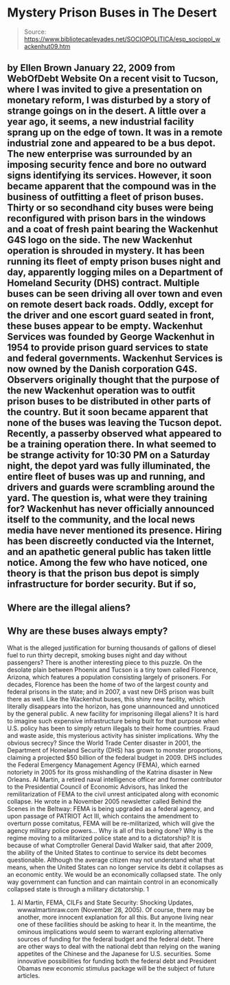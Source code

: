 # Mystery Prison Buses in The Desert

> Source: https://www.bibliotecapleyades.net/SOCIOPOLITICA/esp_sociopol_wackenhut09.htm

by Ellen Brown
January 22, 2009
from
WebOfDebt Website
On a recent visit to Tucson, where I was invited
to give a presentation on monetary reform, I was disturbed by a story of
strange goings on in the desert. A little over a year ago, it seems, a new
industrial facility sprang up on the edge of town. It was in a remote
industrial zone and appeared to be a bus depot.
The new enterprise was
surrounded by an imposing security fence and bore no outward signs
identifying its services. However, it soon became apparent that the compound
was in the business of outfitting a fleet of prison buses.
Thirty or so
secondhand city buses were being reconfigured with prison bars in the
windows and a coat of fresh paint bearing the Wackenhut G4S logo on the
side.
The new Wackenhut operation is shrouded in mystery.
It has been running its
fleet of empty prison buses night and day, apparently logging miles on a
Department of Homeland Security (DHS) contract. Multiple buses can be seen
driving all over town and even on remote desert back roads. Oddly, except
for the driver and one escort guard seated in front, these buses appear to
be empty.
Wackenhut Services was founded by George Wackenhut in 1954 to provide prison
guard services to state and federal governments. Wackenhut Services is now
owned by the Danish corporation
G4S.
Observers originally thought that the
purpose of the new Wackenhut operation was to outfit prison buses to be
distributed in other parts of the country.
But it soon became apparent that
none of the buses was leaving the Tucson depot. Recently, a passerby
observed what appeared to be a training operation there. In what seemed to
be strange activity for 10:30 PM on a Saturday night, the depot yard was
fully illuminated, the entire fleet of buses was up and running, and drivers
and guards were scrambling around the yard.
The question is, what were they
training for?
Wackenhut has never officially announced itself to the community, and the
local news media have never mentioned its presence. Hiring has been
discreetly conducted via the Internet, and an apathetic general public has
taken little notice. Among the few who have noticed, one theory is that the
prison bus depot is simply infrastructure for border security.
But if so,
-
Where are the illegal aliens?
-
Why are these buses always empty?
-
What is the
alleged justification for burning thousands of gallons of diesel fuel to run
thirty decrepit, smoking buses night and day without passengers?
There is another interesting piece to this puzzle.
On the desolate plain
between Phoenix and Tucson is a tiny town called Florence, Arizona, which
features a population consisting largely of prisoners. For decades, Florence
has been the home of two of the largest county and federal prisons in the
state; and in 2007, a vast new DHS prison was built there as well. Like the
Wackenhut buses, this shiny new facility, which literally disappears into
the horizon, has gone unannounced and unnoticed by the general public.
A new
facility for imprisoning illegal aliens? It is hard to imagine such
expensive infrastructure being built for that purpose when U.S. policy has
been to simply return illegals to their home countries.
Fraud and waste aside, this mysterious activity has sinister implications.
Why the obvious secrecy?
Since the
World Trade Center disaster in 2001, the
Department of Homeland Security (DHS) has grown to monster proportions, claiming a
projected $50 billion of the federal budget in 2009.
DHS includes the
Federal Emergency Management Agency (FEMA), which earned notoriety in 2005
for its gross mishandling of the Katrina disaster in New Orleans.
Al Martin,
a retired naval intelligence officer and former contributor to the
Presidential Council of Economic Advisors, has linked the remilitarization
of FEMA to the civil unrest anticipated along with economic collapse.
He
wrote in a November 2005 newsletter called Behind the Scenes in the
Beltway:
FEMA is being upgraded as a federal agency, and upon passage of PATRIOT Act
III, which contains the amendment to overturn posse comitatus, FEMA will be
re-militarized, which will give the agency military police powers... Why
is all of this being done? Why is the regime moving to a militarized police
state and to a dictatorship?
It is because of what Comptroller General David
Walker said, that after 2009, the ability of the United States to continue
to service its debt becomes questionable.
Although the average citizen may
not understand what that means, when the United States can no longer service
its debt it collapses as an economic entity. We would be an economically
collapsed state. The only way government can function and can maintain
control in an economically collapsed state is through a military
dictatorship. 1
1. Al Martin, FEMA, CILFs and State Security: Shocking Updates,
wwwalmartinraw.com (November 28, 2005).
Of course, there may be another, more innocent explanation for all this.
But
anyone living near one of these facilities should be asking to hear it. In
the meantime, the ominous implications would seem to warrant exploring
alternative sources of funding for the federal budget and the federal debt.
There are other ways to deal with the national debt than relying on the
waning appetites of the Chinese and the Japanese for U.S. securities.
Some
innovative possibilities for funding both the federal debt and President Obamas new economic stimulus package will be the subject of future
articles.
